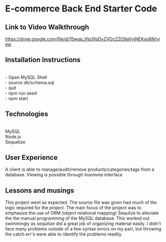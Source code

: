 # E-commerce Back End Starter Code

## Link to Video Walkthrough
https://drive.google.com/file/d/15wqp_VIp3fpDvZVOcZZO9aVyiNEKsp6N/view

## Installation Instructions
<br/> - Open MySQL Shell
<br/> - source db/schema.sql
<br/> - quit
<br/> - npm run seed
<br/> - npm start

## Technologies
<br/> MySQL
<br/> Node.js
<br/> Sequelize 

## User Experience
A client is able to manage/audit/remove products/categories/tags from a database. Viewing is possible through Insomnia interface

## Lessons and musings
This project went as expected. The source file was given had much of the logic required for the project. The main focus of the project was to emphasize the use of ORM (object relational mapping) Sequlize to alleviate the the manual programming of the MySQL database. This worked out swimmingly as sequilize did a great job of organizing material easily. I didn't face many problems outside of a few syntax errors on my part, but throwing the catch err's were able to identify the problems readily. 

